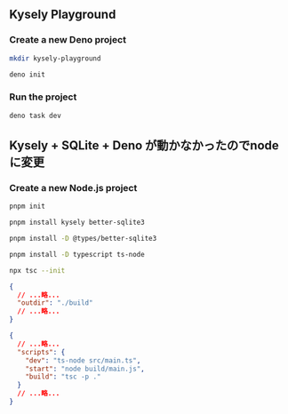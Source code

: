 ## Kysely Playground

### Create a new Deno project

```bash
mkdir kysely-playground
```

```bash
deno init
```

### Run the project

```bash
deno task dev
```

## Kysely + SQLite + Deno が動かなかったのでnodeに変更

### Create a new Node.js project

```bash
pnpm init
```

```bash
pnpm install kysely better-sqlite3
```

```bash
pnpm install -D @types/better-sqlite3
```

```bash
pnpm install -D typescript ts-node
```

```bash
npx tsc --init
```

```json:tsconfig.json
{
  // ...略...
  "outdir": "./build"
  // ...略...
}
```

```json:package.json
{
  // ...略...
  "scripts": {
    "dev": "ts-node src/main.ts",
    "start": "node build/main.js",
    "build": "tsc -p ."
  }
  // ...略...
}
```
